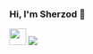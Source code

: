### Hi, I'm Sherzod 👋  
<a href="https://instagram.com/sherzodbekk01/"><img src="https://upload.wikimedia.org/wikipedia/commons/thumb/9/96/Instagram.svg/1200px-Instagram.svg.png" width="30px"></a>
<a href="https://telegram.com/sherzodbekk01">
  <img src="https://upload.wikimedia.org/wikipedia/commons/thumb/8/82/Telegram_logo.svg/768px-Telegram_logo.svg.png?20220101141644">
</a>

<!--
**sherzodbekk01/sherzodbekk01** is a ✨ _special_ ✨ repository because its `README.md` (this file) appears on your GitHub profile.

Here are some ideas to get you started:

- 🔭 I’m currently working on ...
- 🌱 I’m currently learning ...
- 👯 I’m looking to collaborate on ...
- 🤔 I’m looking for help with ...
- 💬 Ask me about ...
- 📫 How to reach me: ...
- 😄 Pronouns: ...
- ⚡ Fun fact: ...
-->
